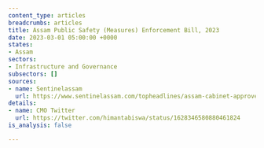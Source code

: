 ```yaml
---
content_type: articles
breadcrumbs: articles
title: Assam Public Safety (Measures) Enforcement Bill, 2023
date: 2023-03-01 05:00:00 +0000
states:
- Assam
sectors:
- Infrastructure and Governance
subsectors: []
sources:
- name: Sentinelassam
  url: https://www.sentinelassam.com/topheadlines/assam-cabinet-approves-bill-for-public-safety-638601
details:
- name: CMO Twitter
  url: https://twitter.com/himantabiswa/status/1628346580880461824
is_analysis: false

---
```

